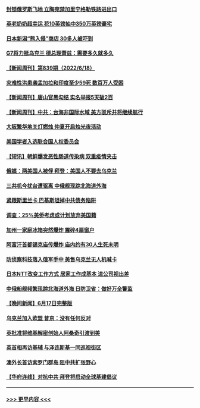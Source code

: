 #### [封锁俄罗斯飞地 立陶宛禁加里宁格勒铁路进出口](../pages/prog202/a103459847.md?t=06191751) 
#### [英老奶奶超幸运 花10英镑抽中350万英镑豪宅](../pages/prog202/a103459835.md?t=06191751) 
#### [日本新潟“熊入侵”商店 30多人被吓到](../pages/prog202/a103459826.md?t=06191751) 
#### [G7将力挺乌克兰 德总理萧兹：需要多久就多久](../pages/prog202/a103459800.md?t=06191751) 
#### [【新闻周刊】第839期（2022/6/18）](../pages/prog202/a103459682.md?t=06191751) 
#### [灾难性洪患袭孟加拉和印度至少59死 数百万人受困](../pages/prog202/a103459778.md?t=06191751) 
#### [【新闻周刊】唐山官黑勾结 实名举报5天破2百](../pages/prog202/a103459675.md?t=06191751) 
#### [【新闻周刊】中共：台海非国际水域  美方驳斥并将继续航行](../pages/prog202/a103459666.md?t=06191751) 
#### [大阪繁华地关灯燃烛 仲夏开启烛光夜活动](../pages/prog202/a103459581.md?t=06191751) 
#### [美国学者入选联合国人权委员会](../pages/prog202/a103459575.md?t=06191751) 
#### [【短讯】朝鲜爆发恶性肠道传染病 双重疫情夹击](../pages/prog202/a103459573.md?t=06191751) 
#### [俄媒：两美国人被俘 拜登：美国人不要去乌克兰](../pages/prog202/a103459579.md?t=06191751) 
#### [三共机今扰台遭驱离 中俄舰现踪北海道外海](../pages/prog202/a103459427.md?t=06191751) 
#### [紧跟斯里兰卡 巴基斯坦掉中共债务陷阱](../pages/prog202/a103459359.md?t=06191751) 
#### [调查：25%美侨考虑或计划放弃美国籍](../pages/prog202/a103459351.md?t=06191751) 
#### [加州一家庭冰箱突然爆炸 震碎4扇窗户](../pages/prog202/a103459362.md?t=06191751) 
#### [阿富汗首都锡克庙传爆炸 庙内约有30人生死未明](../pages/prog202/a103459325.md?t=06191751) 
#### [防侦察科技落入俄军手中 美售乌克兰无人机喊卡](../pages/prog202/a103459292.md?t=06191751) 
#### [日本NTT改变工作方式 居家工作成基本 进公司视出差](../pages/prog202/a103459253.md?t=06191751) 
#### [中俄船舰频繁现踪北海道外海 日防卫省：做好万全警监](../pages/prog202/a103459224.md?t=06191751) 
#### [【晚间新闻】6月17日完整版](../pages/prog202/a103459073.md?t=06191751) 
#### [乌克兰加入欧盟 普京：没有任何反对](../pages/prog202/a103459088.md?t=06191751) 
#### [英批准将维基解密创始人阿桑奇引渡到美](../pages/prog202/a103458953.md?t=06191751) 
#### [英首相再访基辅 与泽连斯基一同巡视街区](../pages/prog202/a103458966.md?t=06191751) 
#### [澳外长首访索罗门群岛 阻中共扩张野心](../pages/prog202/a103458711.md?t=06191751) 
#### [【华府连线】对抗中共 拜登将启动全球基建倡议](../pages/prog202/a103458709.md?t=06191751) 

----
#### [ >>> 更早内容 <<< ](../indexes/prog202-earlier.md)
